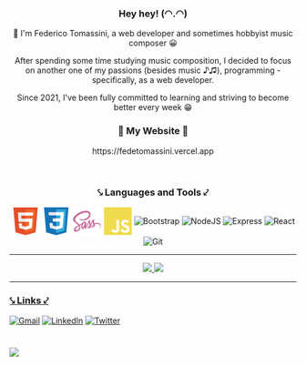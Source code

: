 <section align='center'>
    <h3>Hey hey! (◠.◠)</h3>
    <p>👦 I'm Federico Tomassini, a web developer and sometimes hobbyist music composer 😀</p>
    <p>After spending some time studying music composition, I decided to focus on another one of my passions (besides music ♪♫), programming - specifically, as a web developer.
    <p>Since 2021, I've been fully committed to learning and striving to become better every week 😁</p>
</section>

<section align='center'>
    <h3>💼 My Website 💼</h3>
    <p>https://fedetomassini.vercel.app</p>
</section>

<section align='center' style="display: inline_block"><br/>
    <h3>⤥ Languages and Tools ⤦</h3>
    <img align="center" alt="HTML" height="50" width="50" src="https://raw.githubusercontent.com/devicons/devicon/master/icons/html5/html5-original.svg">
    <img align="center" alt="CSS" height="50" width="50" src="https://raw.githubusercontent.com/devicons/devicon/master/icons/css3/css3-original.svg">
    <img align="center" alt="SASS" height="50" width="50" src="https://raw.githubusercontent.com/devicons/devicon/master/icons/sass/sass-original.svg">  
    <img align="center" alt="JavaScript" height="50" width="50" src="https://raw.githubusercontent.com/devicons/devicon/master/icons/javascript/javascript-plain.svg"> 
    <img align="center" alt="Bootstrap" height="50" width="50" src="https://cdn.jsdelivr.net/gh/devicons/devicon/icons/bootstrap/bootstrap-original.svg"> 
    <img align="center" alt="NodeJS" height="50" width="50" src="https://cdn.jsdelivr.net/gh/devicons/devicon/icons/nodejs/nodejs-original.svg"> 
    <img align="center" alt="Express" height="50" width="50" src="https://cdn.jsdelivr.net/gh/devicons/devicon/icons/express/express-original.svg"> 
    <img align="center" alt="React" height="50" width="50" src="https://cdn.jsdelivr.net/gh/devicons/devicon/icons/react/react-original.svg"> 
    <img align="center" alt="Git" height="50" width="50" src="https://cdn.jsdelivr.net/gh/devicons/devicon/icons/git/git-original.svg"> 
</section>

---
<section align="center">
    <a href="https://github.com/fedetomassini">
    <img height="160em" src="https://github-readme-stats.vercel.app/api?username=fedetomassini&show_icons=true&theme=github_dark_dimmed&include_all_commits=true&count_private=true"/>
    <img height="160em" src="https://github-readme-stats.vercel.app/api/top-langs/?username=fedetomassini&layout=compact&langs_count=10&theme=github_dark_dimmed"/>
</section> 

---
    
### ⤥ Links ⤦<br>
[![Gmail](https://img.shields.io/badge/-GMAIL-D14836?style=for-the-badge&logo=gmail&logoColor=white)](mailto:fedetomassini.dev@gmail.com)
[![LinkedIn](https://img.shields.io/badge/-LINKEDIN-0077B5?style=for-the-badge&logo=linkedin&logoColor=white)](https://www.linkedin.com/in/fedetomassini/)
[![Twitter](https://img.shields.io/badge/Twitter-1DA1F2?style=for-the-badge&logo=twitter&logoColor=white)](https://twitter.com/fede_tomassini)

# 
![](https://komarev.com/ghpvc/?username=fedetomassini&style=for-the-badge&color=e56b6f)
